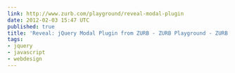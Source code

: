 ```yaml
---
link: http://www.zurb.com/playground/reveal-modal-plugin
date: 2012-02-03 15:47 UTC
published: true
title: 'Reveal: jQuery Modal Plugin from ZURB - ZURB Playground - ZURB.com'
tags:
- jquery
- javascript
- webdesign
---
```



